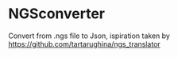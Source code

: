 # NGSconverter
Convert from .ngs file to Json, ispiration taken by https://github.com/tartarughina/ngs_translator
